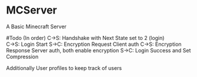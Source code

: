 # MCServer
A Basic Minecraft Server

#Todo (In order)
C→S: Handshake with Next State set to 2 (login)</br>
C→S: Login Start
S→C: Encryption Request
Client auth
C→S: Encryption Response
Server auth, both enable encryption
S→C: Login Success and Set Compression

Additionally User profiles to keep track of users

